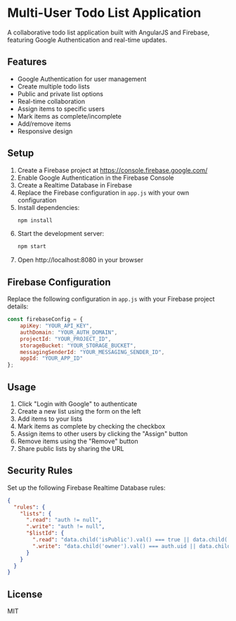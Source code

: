 # Multi-User Todo List Application

A collaborative todo list application built with AngularJS and Firebase, featuring Google Authentication and real-time updates.

## Features

- Google Authentication for user management
- Create multiple todo lists
- Public and private list options
- Real-time collaboration
- Assign items to specific users
- Mark items as complete/incomplete
- Add/remove items
- Responsive design

## Setup

1. Create a Firebase project at https://console.firebase.google.com/
2. Enable Google Authentication in the Firebase Console
3. Create a Realtime Database in Firebase
4. Replace the Firebase configuration in `app.js` with your own configuration
5. Install dependencies:
   ```bash
   npm install
   ```
6. Start the development server:
   ```bash
   npm start
   ```
7. Open http://localhost:8080 in your browser

## Firebase Configuration

Replace the following configuration in `app.js` with your Firebase project details:

```javascript
const firebaseConfig = {
    apiKey: "YOUR_API_KEY",
    authDomain: "YOUR_AUTH_DOMAIN",
    projectId: "YOUR_PROJECT_ID",
    storageBucket: "YOUR_STORAGE_BUCKET",
    messagingSenderId: "YOUR_MESSAGING_SENDER_ID",
    appId: "YOUR_APP_ID"
};
```

## Usage

1. Click "Login with Google" to authenticate
2. Create a new list using the form on the left
3. Add items to your lists
4. Mark items as complete by checking the checkbox
5. Assign items to other users by clicking the "Assign" button
6. Remove items using the "Remove" button
7. Share public lists by sharing the URL

## Security Rules

Set up the following Firebase Realtime Database rules:

```json
{
  "rules": {
    "lists": {
      ".read": "auth != null",
      ".write": "auth != null",
      "$listId": {
        ".read": "data.child('isPublic').val() === true || data.child('owner').val() === auth.uid || data.child('members').child(auth.uid).exists()",
        ".write": "data.child('owner').val() === auth.uid || data.child('members').child(auth.uid).exists()"
      }
    }
  }
}
```

## License

MIT 